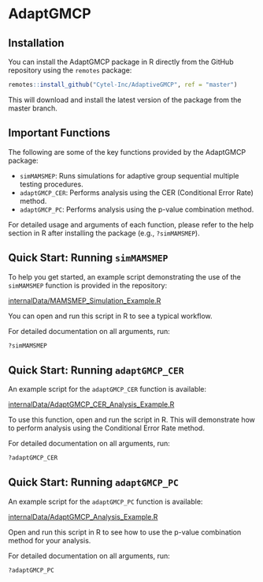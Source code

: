 # AdaptGMCP

## Installation

You can install the AdaptGMCP package in R directly from the GitHub repository using the `remotes` package:

```R
remotes::install_github("Cytel-Inc/AdaptiveGMCP", ref = "master")
```

This will download and install the latest version of the package from the master branch.

## Important Functions

The following are some of the key functions provided by the AdaptGMCP package:

- `simMAMSMEP`: Runs simulations for adaptive group sequential multiple testing procedures.
- `adaptGMCP_CER`: Performs analysis using the CER (Conditional Error Rate) method.
- `adaptGMCP_PC`: Performs analysis using the p-value combination method.

For detailed usage and arguments of each function, please refer to the help section in R after installing the package (e.g., `?simMAMSMEP`).

## Quick Start: Running `simMAMSMEP`

To help you get started, an example script demonstrating the use of the `simMAMSMEP` function is provided in the repository:

[internalData/MAMSMEP_Simulation_Example.R](internalData/MAMSMEP_Simulation_Example.R)

You can open and run this script in R to see a typical workflow.

For detailed documentation on all arguments, run:

```R
?simMAMSMEP
```

## Quick Start: Running `adaptGMCP_CER`

An example script for the `adaptGMCP_CER` function is available:

[internalData/AdaptGMCP_CER_Analysis_Example.R](internalData/AdaptGMCP_CER_Analysis_Example.R)

To use this function, open and run the script in R. This will demonstrate how to perform analysis using the Conditional Error Rate method.

For detailed documentation on all arguments, run:

```R
?adaptGMCP_CER
```

## Quick Start: Running `adaptGMCP_PC`

An example script for the `adaptGMCP_PC` function is available:

[internalData/AdaptGMCP_Analysis_Example.R](internalData/AdaptGMCP_Analysis_Example.R)

Open and run this script in R to see how to use the p-value combination method for your analysis.

For detailed documentation on all arguments, run:

```R
?adaptGMCP_PC
```

